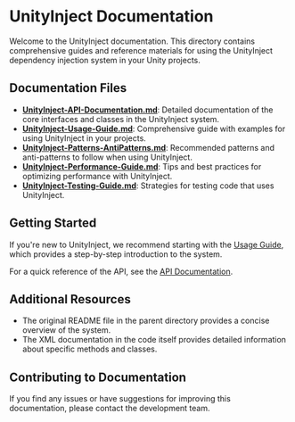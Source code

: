# UnityInject Documentation

Welcome to the UnityInject documentation. This directory contains comprehensive guides and reference materials for using the UnityInject dependency injection system in your Unity projects.

## Documentation Files

- [**UnityInject-API-Documentation.md**](./UnityInject-API-Documentation.md): Detailed documentation of the core interfaces and classes in the UnityInject system.
- [**UnityInject-Usage-Guide.md**](./UnityInject-Usage-Guide.md): Comprehensive guide with examples for using UnityInject in your projects.
- [**UnityInject-Patterns-AntiPatterns.md**](./UnityInject-Patterns-AntiPatterns.md): Recommended patterns and anti-patterns to follow when using UnityInject.
- [**UnityInject-Performance-Guide.md**](./UnityInject-Performance-Guide.md): Tips and best practices for optimizing performance with UnityInject.
- [**UnityInject-Testing-Guide.md**](./UnityInject-Testing-Guide.md): Strategies for testing code that uses UnityInject.

## Getting Started

If you're new to UnityInject, we recommend starting with the [Usage Guide](UnityInject-Usage-Guide.md), which provides a step-by-step introduction to the system.

For a quick reference of the API, see the [API Documentation](UnityInject-API-Documentation.md).

## Additional Resources

- The original README file in the parent directory provides a concise overview of the system.
- The XML documentation in the code itself provides detailed information about specific methods and classes.

## Contributing to Documentation

If you find any issues or have suggestions for improving this documentation, please contact the development team.